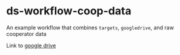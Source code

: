 # ds-workflow-coop-data
An example workflow that combines `targets`, `googledrive`, and raw cooperator data

Link to [google drive](https://drive.google.com/drive/folders/1J8WxosUPwr2Ps2wDRQzXhmIvKSHy_8OL?usp=sharing)
